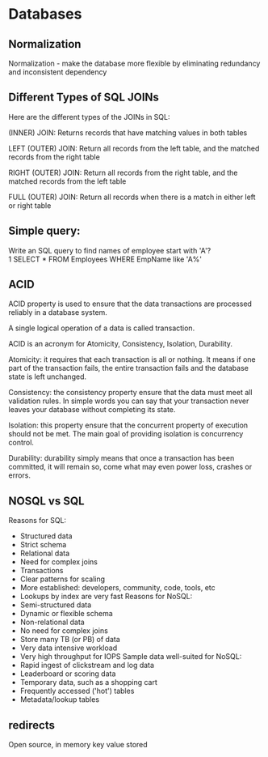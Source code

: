 # Databases

## Normalization

Normalization - make the database more flexible by eliminating redundancy and inconsistent dependency

## Different Types of SQL JOINs  

Here are the different types of the JOINs in SQL:  

(INNER) JOIN: Returns records that have matching values in both tables  

LEFT (OUTER) JOIN: Return all records from the left table, and the matched records from the right table  

RIGHT (OUTER) JOIN: Return all records from the right table, and the matched records from the left table  

FULL (OUTER) JOIN: Return all records when there is a match in either left or right table  


## Simple query:

Write an SQL query to find names of employee start with 'A'?  
 1
SELECT * FROM Employees WHERE EmpName like 'A%'


## ACID

ACID property is used to ensure that the data transactions are processed reliably in a database system.

A single logical operation of a data is called transaction.

ACID is an acronym for Atomicity, Consistency, Isolation, Durability.

Atomicity: it requires that each transaction is all or nothing. It means if one part of the transaction fails, the entire transaction fails and the database state is left unchanged.

Consistency: the consistency property ensure that the data must meet all validation rules. In simple words you can say that your transaction never leaves your database without completing its state.

Isolation: this property ensure that the concurrent property of execution should not be met. The main goal of providing isolation is concurrency control.

Durability: durability simply means that once a transaction has been committed, it will remain so, come what may even power loss, crashes or errors.



## NOSQL vs SQL

Reasons for SQL:
* Structured data
* Strict schema
* Relational data
* Need for complex joins
* Transactions
* Clear patterns for scaling
* More established: developers, community, code, tools, etc
* Lookups by index are very fast
Reasons for NoSQL:
* Semi-structured data
* Dynamic or flexible schema
* Non-relational data
* No need for complex joins
* Store many TB (or PB) of data
* Very data intensive workload
* Very high throughput for IOPS
Sample data well-suited for NoSQL:
* Rapid ingest of clickstream and log data
* Leaderboard or scoring data
* Temporary data, such as a shopping cart
* Frequently accessed ('hot') tables
* Metadata/lookup tables


## redirects

Open source, in memory key value stored

